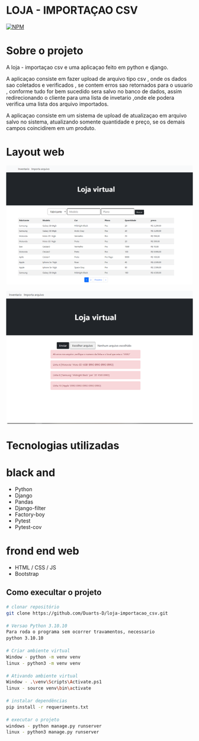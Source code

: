 
# LOJA - IMPORTAÇAO CSV
[![NPM](https://img.shields.io/npm/l/react)](https://github.com/Duarts-D/loja-importacao_csv/blob/master/licence)

# Sobre o projeto
A loja - importaçao csv e uma aplicaçao feito em python e django.

A aplicaçao consiste em fazer upload de arquivo tipo csv , onde os dados sao coletados e verificados ,  se contem erros sao retornados para o usuario ,  conforme tudo for bem sucedido sera salvo no banco de dados, assim redirecionando o cliente  para uma lista de invetario ,onde ele podera verifica uma lista dos arquivo importados.

A aplicaçao consiste em um sistema de upload de atualizaçao em arquivo salvo no sistema, atualizando somente quantidade e preço, se os demais campos coincidirem em um produto.

# Layout web
![web 1](https://github.com/Duarts-D/loja-importacao_csv/blob/master/img/inventario.PNG)

![web 2](https://github.com/Duarts-D/loja-importacao_csv/blob/master/img/importacao.PNG)


# Tecnologias utilizadas


# black and
- Python
- Django
- Pandas
- Django-filter
- Factory-boy
- Pytest
- Pytest-cov

# frond end web
- HTML / CSS / JS 
- Bootstrap
## Como execultar o projeto

```bash
# clonar repositório
git clone https://github.com/Duarts-D/loja-importacao_csv.git

# Versao Python 3.10.10
Para roda o programa sem ocorrer travamentos, necessario
python 3.10.10

# Criar ambiente virtual
Window - python -m venv venv
linux - python3 -m venv venv

# Ativando ambiente virtual
Window - .\venv\Scripts\Activate.ps1
linux - source venv\bin\activate

# instalar dependências
pip install -r requeriments.txt

# executar o projeto
windows - python manage.py runserver
linux - python3 manage.py runserver
```

